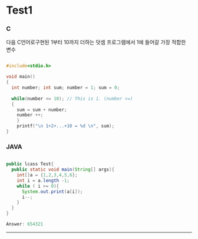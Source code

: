 # Test1
### C
다음 C언어로구현된 1부터 10까지 더하는 덧셈 프로그램에서 1에 들어갈 가장 적합한 변수

```.c

#include<stdio.h>

void main()
{
  int number; int sum; number = 1; sum = 0;
  
  while(number <= 10); // This is 1. (number <=)
  {
    sum = sum + number;
    number ++;
    }
    printf("\n 1+2+...+10 = %d \n", sum); 
}
```
### JAVA
```.java

public lcass Test{
  public static void main(String[] args){
    int[]a = {1,2,3,4,5,6};
    int i = a.length -1;
    while ( i >= 0){
      System.out.print(a[i]);
      i--;
    }
  }
}

Answer: 654321

```
----
